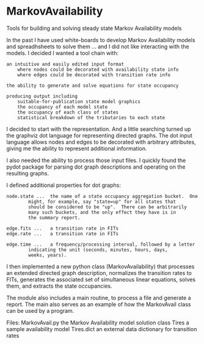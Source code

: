 MarkovAvailability
=================
Tools for building and solving steady state Markov Availability models

In the past I have used white-boards to develop Markov Availability models
and spreadhsheets to solve them ... and I did not like interacting with the
models.  I decided I wanted a tool chain with:

	an intuitive and easily edited input format
		where nodes could be decorated with availability state info
		where edges could be decorated with transition rate info

	the ability to generate and solve equations for state occupancy

	producing output including
		suitable-for-publication state model graphics
		the occupancy of each model state
		the occupancy of each class of states
		statistical breakdown of the tributaries to each state

I decided to start with the representation.  And a little searching turned up the 
graphviz dot language for representing directed graphs.  The dot input language
allows nodes and edges to be decorated with arbitrary attributes, giving me the
ability to represent additional information.

I also needed the ability to process those input files.  I quickly found the pydot
package for parsing dot graph descriptions and operating on the resulting graphs.

I defined additional properties for dot graphs:

	node.state ...	the name of a state occupancy aggregation bucket.  One
			might, for example, say "state=up" for all states that
			should be considered to be "up".  There can be arbitrarily
			many such buckets, and the only effect they have is in
			the summary report.

	edge.fits ...	a transition rate in FITs
	edge.rate ...	a transition rate in FITs

	edge.time ...	a frequency/processing interval, followed by a letter
			indicating the unit (seconds, minutes, hours, days,
			weeks, years).

I then implemented a new python class (MarkovAvailability) that processes an
extended directed graph description, normalizes the transition rates to FITs,
generates the associated set of simultaneous linear equations, solves them,
and extracts the state occupancies.

The module also includes a main routine, to process a file and generate a report.
The main also serves as an example of how the MarkovAvail class can be used by a program.

Files:
	MarkovAvail.py	the Markov Availability model solution class
	Tires		a sample availability model
	Tires.dict	an external data dictionary for transition rates

